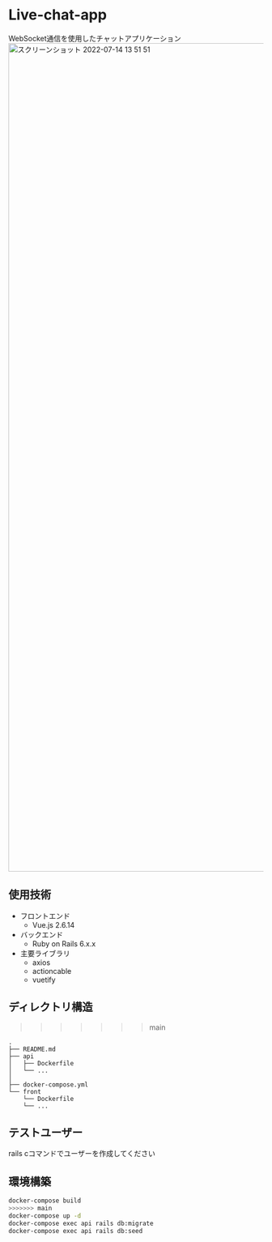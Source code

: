 # Live-chat-app
WebSocket通信を使用したチャットアプリケーション
<img width="1636" alt="スクリーンショット 2022-07-14 13 51 51" src="https://user-images.githubusercontent.com/65525612/178901939-b762fd9b-6424-44b5-8fba-22d0044932de.png">

## 使用技術
- フロントエンド
    - Vue.js 2.6.14
- バックエンド
    - Ruby on Rails 6.x.x
- 主要ライブラリ
    - axios
    - actioncable
    - vuetify

## ディレクトリ構造
>>>>>>> main
```
.
├── README.md
├── api
│   ├── Dockerfile
│   └── ...
│
├── docker-compose.yml
└── front
    └── Dockerfile
    └── ...
```

## テストユーザー
rails cコマンドでユーザーを作成してください

## 環境構築

```bash
docker-compose build
>>>>>>> main
docker-compose up -d
docker-compose exec api rails db:migrate
docker-compose exec api rails db:seed
```

